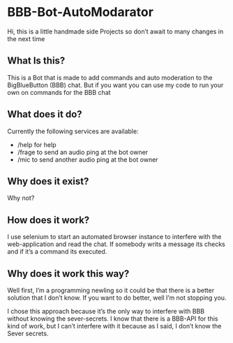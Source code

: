 # BBB-Bot-AutoModarator
Hi, this is a little handmade side Projects so don’t await to many changes in the next time
## What Is this?
This is a Bot that is made to add commands and auto moderation to the BigBlueButton (BBB) chat. 
But if you want you can use my code to run your own on commands for the BBB chat 
## What does it do?
Currently the following services are available:
-	/help for help
-	/frage to send an audio ping at the bot owner 
-	/mic to send another audio ping at the bot owner
## Why does it exist?
Why not?
## How does it work?
I use selenium to start an automated browser instance to interfere with the web-application and read the chat. If somebody writs a message its checks and if it’s a command its executed. 
## Why does it work this way?
Well first, I’m a programming newling so it could be that there is a better solution that I don’t know. If you want to do better, well I’m not stopping you.

I chose this approach because it’s the only way to interfere with BBB without knowing the sever-secrets. 
I know that there is a BBB-API for this kind of work, but I can’t interfere with it because as I said, I don’t know the Sever secrets. 
